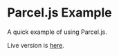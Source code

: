 # Parcel.js Example

A quick example of using Parcel.js.

Live version is [here](https://cat-cards.netlify.com/).
